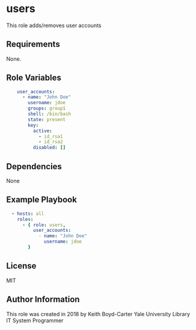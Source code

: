 users
=====

This role adds/removes user accounts

Requirements
------------

None.

Role Variables
--------------

```yaml
    user_accounts:  
      - name: "John Doe"
        username: jdoe
        groups: group1
        shell: /bin/bash
        state: present
        key:
          active: 
            - id_rsa1
            - id_rsa2
          disabled: []
```

Dependencies
------------

None

Example Playbook
----------------

```yaml
  - hosts: all
    roles:
      - { role: users,
          user_accounts:
            - name: "John Doe"
              username: jdoe 
        }
```

License
-------

MIT

Author Information
------------------

This role was created in 2018 by Keith Boyd-Carter Yale University Library IT
System Programmer
